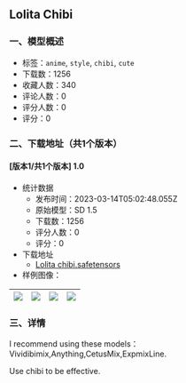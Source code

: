 ## Lolita Chibi
### 一、模型概述

- 标签：`anime`, `style`, `chibi`, `cute`
- 下载数：1256
- 收藏人数：340
- 评论人数：0
- 评分人数：0
- 评分：0

### 二、下载地址（共1个版本）

#### [版本1/共1个版本] 1.0

- 统计数据
  - 发布时间：2023-03-14T05:02:48.055Z
  - 原始模型：SD 1.5
  - 下载数：1256
  - 评分人数：0
  - 评分：0
- 下载地址
  - [Lolita chibi.safetensors](https://civitai.com/api/download/models/22907)
- 样例图像：

| <img src="https://image.civitai.com/xG1nkqKTMzGDvpLrqFT7WA/39dd7461-f425-4c10-70b6-d4c57b8d6c00/width=450/247768.jpeg" /> | <img src="https://image.civitai.com/xG1nkqKTMzGDvpLrqFT7WA/dcafb560-957a-40e2-d549-2b5b6ba3ff00/width=450/247772.jpeg" /> | <img src="https://image.civitai.com/xG1nkqKTMzGDvpLrqFT7WA/36c2f65e-807e-439b-a79b-b834e21a1000/width=450/247771.jpeg" /> | <img src="https://image.civitai.com/xG1nkqKTMzGDvpLrqFT7WA/293d0b36-66a3-467e-ac03-b7fa8df8b700/width=450/247770.jpeg" /> |
| ---- | ---- | ---- | ---- |


### 三、详情
<p>I recommend using these models：Vividibimix,Anything,CetusMix,ExpmixLine.</p><p>Use chibi to be effective.</p>